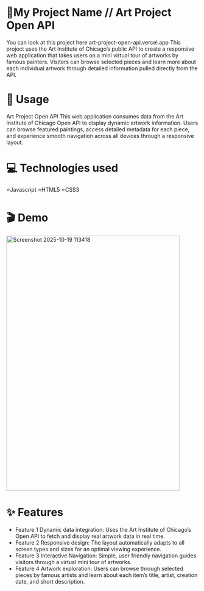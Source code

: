 
 # 🚀My Project Name // Art Project Open API
 You can look at this project here  art-project-open-api.vercel.app
This project uses the Art Institute of Chicago’s public API to create a responsive web application that takes users on a mini virtual tour of artworks by famous painters.
Visitors can browse selected pieces and learn more about each individual artwork through detailed information pulled directly from the API.

# 📖 Usage

Art Project Open API
This web application consumes data from the Art Institute of Chicago Open API to display dynamic artwork information. 
Users can browse featured paintings, access detailed metadata for each piece, and experience smooth navigation across all devices through a responsive layout.

  # 💻 Technologies used
  ⭐Javascript
  ⭐HTML5
  ⭐CSS3

# 🎬 Demo
<img width="455" height="669" alt="Screenshot 2025-10-19 113418" src="https://github.com/user-attachments/assets/3ea29c93-4b92-4327-b1bf-387c6101f244" />


# ✨ Features

- Feature 1 Dynamic data integration: Uses the Art Institute of Chicago’s Open API to fetch and display real artwork data in real time.
- Feature 2 Responsive design: The layout automatically adapts to all screen types and sizes for an optimal viewing experience.
- Feature 3 Interactive Navigation: Simple, user friendly navigation guides visitors through a virtual mini tour of artworks.
- Feature 4 Artwork exploration: Users can browse through selected pieces by famous artists and learn about each item’s title, artist, creation date, and short description.

